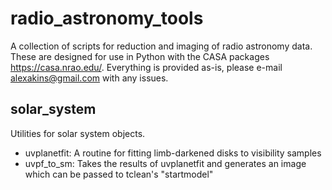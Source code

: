 # radio_astronomy_tools
A collection of scripts for reduction and imaging of radio astronomy data. These are designed for use in Python with the CASA packages https://casa.nrao.edu/.
Everything is provided as-is, please e-mail alexakins@gmail.com with any issues. 

## solar_system 
Utilities for solar system objects. 
- uvplanetfit: A routine for fitting limb-darkened disks to visibility samples 
- uvpf_to_sm: Takes the results of uvplanetfit and generates an image which can be passed to tclean's "startmodel"
